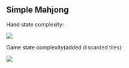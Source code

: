 ## Simple Mahjong

Hand state complexity:

![](https://latex.codecogs.com/gif.latex?[x^{14}]((\sum_{n=0}^{4}&space;x^{n})^{36})=649779192378=6.5*10^{11})

Game state complexity(added discarded tiles):

![](https://latex.codecogs.com/gif.latex?[x^{14}](\sum_{n=0}^{4}&space;x^{n})^{36}*\sum_{n=0}^{84}&space;P(84,84)=2.2*10^{138})
